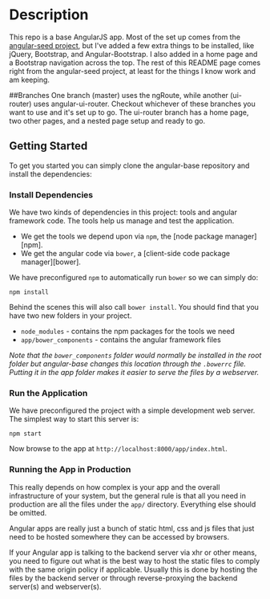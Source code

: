 # Description
This repo is a base AngularJS app. Most of the set up comes from the [angular-seed project](https://github.com/angular/angular-seed), but I've added a few extra things to be installed, like jQuery, Bootstrap, and Angular-Bootstrap. I also added in a home page and a Bootstrap navigation across the top. The rest of this README page comes right from the angular-seed project, at least for the things I know work and am keeping.

##Branches
One branch (master) uses the ngRoute, while another (ui-router) uses angular-ui-router. Checkout whichever of these branches you want to use and it's set up to go. The ui-router branch has a home page, two other pages, and a nested page setup and ready to go.

## Getting Started

To get you started you can simply clone the angular-base repository and install the dependencies:

### Install Dependencies

We have two kinds of dependencies in this project: tools and angular framework code.  The tools help
us manage and test the application.

* We get the tools we depend upon via `npm`, the [node package manager][npm].
* We get the angular code via `bower`, a [client-side code package manager][bower].

We have preconfigured `npm` to automatically run `bower` so we can simply do:

```
npm install
```

Behind the scenes this will also call `bower install`.  You should find that you have two new
folders in your project.

* `node_modules` - contains the npm packages for the tools we need
* `app/bower_components` - contains the angular framework files

*Note that the `bower_components` folder would normally be installed in the root folder but
angular-base changes this location through the `.bowerrc` file.  Putting it in the app folder makes
it easier to serve the files by a webserver.*

### Run the Application

We have preconfigured the project with a simple development web server.  The simplest way to start
this server is:

```
npm start
```

Now browse to the app at `http://localhost:8000/app/index.html`.

### Running the App in Production

This really depends on how complex is your app and the overall infrastructure of your system, but
the general rule is that all you need in production are all the files under the `app/` directory.
Everything else should be omitted.

Angular apps are really just a bunch of static html, css and js files that just need to be hosted
somewhere they can be accessed by browsers.

If your Angular app is talking to the backend server via xhr or other means, you need to figure
out what is the best way to host the static files to comply with the same origin policy if
applicable. Usually this is done by hosting the files by the backend server or through
reverse-proxying the backend server(s) and webserver(s).

